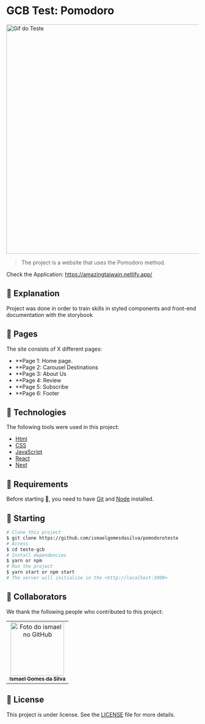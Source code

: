 # GCB Test: Pomodoro

<img src="./Demonstração.gif" width="800px" height="600px" alt="Gif do Teste">

> The project is a website that uses the Pomodoro method.

Check the Application: https://amazingtaiwain.netlify.app/ <br>
## :page_facing_up: Explanation

Project was done in order to train skills in styled components and front-end documentation with the storybook


## 📁 Pages

The site consists of X different pages:


- **Page 1: Home page.
- **Page 2: Carousel Destinations
- **Page 3: About Us
- **Page 4: Review
- **Page 5: Subscribe
- **Page 6: Footer






## :rocket: Technologies ##

The following tools were used in this project:

- [Html](https://developer.mozilla.org/pt-BR/docs/Web/HTML/Element/html/)  
- [CSS](https://developer.mozilla.org/pt-BR/docs/Web/CSS)  
- [JavaScript](https://developer.mozilla.org/pt-BR/docs/Web/JavaScript) 
- [React](https://pt-br.reactjs.org/)
- [Next](https://nextjs.org/)

## :closed_book: Requirements ##

Before starting :checkered_flag:, you need to have [Git](https://git-scm.com) and [Node](https://nodejs.org/en/) installed.

## :checkered_flag: Starting ##

```bash
# Clone this project
$ git clone https://github.com/ismaelgomesdasilva/pomodoroteste
# Access
$ cd teste-gcb
# Install dependencies
$ yarn or npm 
# Run the project
$ yarn start or npm start 
# The server will initialize in the <http://localhost:3000>
```

## 🤝 Collaborators

We thank the following people who contributed to this project:

<table>
  <tr>
    <td align="center">
      <a href="#">
        <img src="https://avatars.githubusercontent.com/u/97638555?v=4" width="140px;" alt="Foto do ismael no GitHub"/><br>
        <sub>
          <b>Ismael Gomes da Silva</b>
        </sub>
      </a>
    </td>
  </tr>
</table>

## 📝 License

This project is under license. See the [LICENSE](LICENSE.md) file for more details.

&#xa0;

